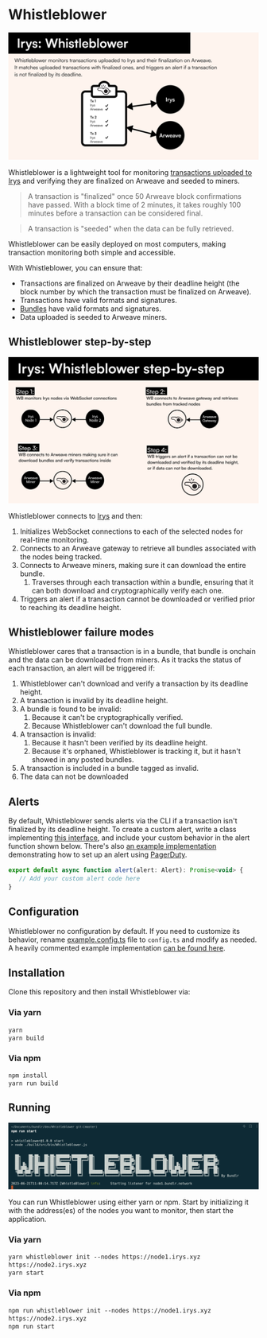 # Whistleblower


![](./assets/irys-whistleblower.png?raw=true)

Whistleblower is a lightweight tool for monitoring [transactions uploaded to Irys](https://docs.irys.xyz/learn/transaction-lifecycle) and verifying they are finalized on Arweave and seeded to miners. 

> A transaction is "finalized" once 50 Arweave block confirmations have passed. With a block time of 2 minutes, it takes roughly 100 minutes before a transaction can be considered final.

> A transaction is "seeded" when the data can be fully retrieved.

Whistleblower can be easily deployed on most computers, making transaction monitoring both simple and accessible.

With Whistleblower, you can ensure that:

- Transactions are finalized on Arweave by their deadline height (the block number by which the transaction must be finalized on Arweave).
- Transactions have valid formats and signatures.
- [Bundles](https://docs.irys.xyz/learn/bundles) have valid formats and signatures.
- Data uploaded is seeded to Arweave miners.


## Whistleblower step-by-step

![](./assets/irys-whistleblower-steps.png?raw=true)

Whistleblower connects to [Irys](https://docs.irys.xyz/overview/nodes) and then:
1. Initializes WebSocket connections to each of the selected nodes for real-time monitoring.
2. Connects to an Arweave gateway to retrieve all bundles associated with the nodes being tracked.
3. Connects to Arweave miners, making sure it can download the entire bundle. 
   1. Traverses through each transaction within a bundle, ensuring that it can both download and cryptographically verify each one.
4. Triggers an alert if a transaction cannot be downloaded or verified prior to reaching its deadline height.

## Whistleblower failure modes
Whistleblower cares that a transaction is in a bundle, that bundle is onchain and the data can be downloaded from miners.
As it tracks the status of each transaction, an alert will be triggered if:

1. Whistleblower can't download and verify a transaction by its deadline height.
2. A transaction is invalid by its deadline height.
3. A bundle is found to be invalid:
   1. Because it can't be cryptographically verified.
   2. Because Whistleblower can't download the full bundle.
4. A transaction is invalid:
   1. Because it hasn't been verified by its deadline height.
   2. Because it's orphaned, Whistleblower is tracking it, but it hasn't showed in any posted bundles. 
5. A transaction is included in a bundle tagged as invalid.
6. The data can not be downloaded

## Alerts

By default, Whistleblower sends alerts via the CLI if a transaction isn't finalized by its deadline height. To create a custom alert, write a class implementing [this interface](./src/utils/alert.ts), and include your custom behavior in the alert function shown below. There's also [an example implementation](./master/alert.ts) demonstrating how to set up an alert using [PagerDuty](https://www.pagerduty.com/).

```js
export default async function alert(alert: Alert): Promise<void> {
   // Add your custom alert code here
}
```

## Configuration

Whistleblower no configuration by default. If you need to customize its behavior, rename [example.config.ts](./example.config.ts) file to `config.ts` and modify as needed. A heavily commented example implementation [can be found here](./src/types/config.ts).

## Installation

Clone this repository and then install Whistleblower via: 

### Via yarn

```console
yarn
yarn build
```

### Via npm

```console
npm install
yarn run build
```

## Running
 
![](./assets/whistleblower-running.png?raw=true)

You can run Whistleblower using either yarn or npm. Start by initializing it with the address(es) of the nodes you want to monitor, then start the application.

### Via yarn

```console
yarn whistleblower init --nodes https://node1.irys.xyz https://node2.irys.xyz
yarn start 
```

### Via npm

```console
npm run whistleblower init --nodes https://node1.irys.xyz https://node2.irys.xyz
npm run start 
```
